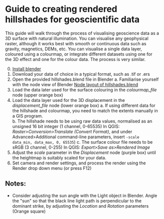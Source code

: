 # Guide to creating rendered hillshades for geoscientific data

This guide will walk through the process of visualising geoscience data as a 3D surface with natural illumination. You can visualise any geophysical raster, although it works best with smooth or continuous data such as gravity, magnetics, DEMs, etc. 
You can visualise a single data layer, coloured using a colourmap, or integrate different datasets using one for the 3D effect and one for the colour data. The process is very similar.


0. [Install blender](https://www.blender.org/download/)
1. Download your data of choice in a typical format, such as .tif or .ers
1. Open the provided hillshades.blend file in Blender
    a. Familiarise yourself with the node view of Blender
    [Node layout of hillshades.blend]()
3. Load the data later used for the surface colouring in the *colourmap_file* node (upper orange box)  
4. Load the data layer used for the 3D displacement in the *displacement_file* node (lower orange box)
     a. If using different data for the hillshade and colourmap, you need to match the extents manually in a GIS program.  
     b. The hillshade needs to be using raw data values, normalised as an unsigned 16 bit integer (1 channel, 0-65535)
          In QGIS: *Raster>Conversion>Translate (Convert Format)*, and under Advanced>Additional command-line parameters, insert `-scale data_min, data_max, 0, 65535`) 
     c. The surface colour file needs to be sRGB (3 channel, 0-255)
          In QGIS: *Export>Save as>Rendered Image*
5. Adjust the *scale* parameter in the *Displacement* node (purple box) until the heightmap is suitably scaled for your data. 
6. Set camera and render settings, and process the render using the Render drop down menu (or press F12)


## Notes:
* Consider adjusting the sun angle with the Light object in Blender. Angle the "sun" so that the black line light path is perpendicular to the dominant strike, by adjusting the *Location* and *Rotation* parameters (Orange square)